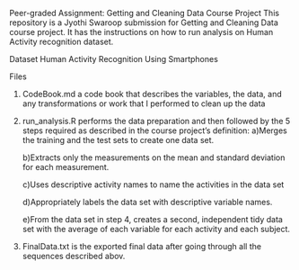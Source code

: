 Peer-graded Assignment: Getting and Cleaning Data Course Project
  This repository is a Jyothi Swaroop submission for Getting and Cleaning Data course project. It has the instructions on how to run 
  analysis on Human Activity recognition dataset.

Dataset
    Human Activity Recognition Using Smartphones

Files
  1. CodeBook.md a code book that describes the variables, the data, and any transformations or work that I performed to clean up the data

  2. run_analysis.R performs the data preparation and then followed by the 5 steps required as described in the course project’s
     definition:
      a)Merges the training and the test sets to create one data set.
      
      b)Extracts only the measurements on the mean and standard deviation for each measurement.
      
      c)Uses descriptive activity names to name the activities in the data set
      
      d)Appropriately labels the data set with descriptive variable names.
      
      e)From the data set in step 4, creates a second, independent tidy data set with the average of each variable for each activity and           each subject.
      
  3. FinalData.txt is the exported final data after going through all the sequences described abov.
